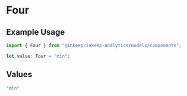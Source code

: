 # Four

## Example Usage

```typescript
import { Four } from "@inkeep/inkeep-analytics/models/components";

let value: Four = "min";
```

## Values

```typescript
"min"
```